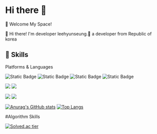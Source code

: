 # Hi there 👋

<!--
**histar48/histar48** is a ✨ _special_ ✨ repository because its `README.md` (this file) appears on your GitHub profile.

Here are some ideas to get you started:

- 🔭 I’m currently working on ...
- 🌱 I’m currently learning ...
- 👯 I’m looking to collaborate on ...
- 🤔 I’m looking for help with ...
- 💬 Ask me about ...
- 📫 How to reach me: ...
- 😄 Pronouns: ...
- ⚡ Fun fact: ...
-->


🤞 Welcome My Space!

👋 Hi there! I'm developer leehyunseung.🚀 a developer from Republic of korea

## 💪 Skills
Platforms & Languages
<p>
  <img alt="Static Badge" src="https://img.shields.io/badge/Java-000000?style=flat-square&logo=OpenJdk&logoColor=white">
  <img alt="Static Badge" src="https://img.shields.io/badge/Spring-6db33?style=flat-square&logo=Spring&logoColor=white">
  <img alt="Static Badge" src="https://img.shields.io/badge/SpringBoot-6DB33F?style=flat-square&logo=SpringBoot&logoColor=white">
  <img alt="Static Badge" src="https://img.shields.io/badge/MySQL-4479A1?style=flat-square&logo=MySQL&logoColor=white">
</p>

<p>
  <img src="https://img.shields.io/badge/Javascript-F7DF1E?style=flat-square&logo=JavaScript&logoColor=white"/>
  <img src="https://img.shields.io/badge/Python-3776AB?style=flat-square&logo=Python&logoColor=white"/>
</p>

<p>
  <img src="https://img.shields.io/badge/TypeScript-3178C6?style=flat-square&logo=TypeScript&logoColor=white"/>
  <img src="https://img.shields.io/badge/GitHub-181717?style=flat-square&logo=Github&logoColor=white"/>
</p>


[![Anurag's GitHub stats](https://github-readme-stats.vercel.app/api?username=histar48)](https://github.com/anuraghazra/github-readme-stats)
[![Top Langs](https://github-readme-stats.vercel.app/api/top-langs/?username=histar48&hide=html,css&langs_count=8&layout=compact&theme=dark)](https://github.com/histar48/histar48)

#Algorithm Skills

[![Solved.ac
tier](http://mazassumnida.wtf/api/generate_badge?boj=histar48)](https://solved.ac/histar48)
